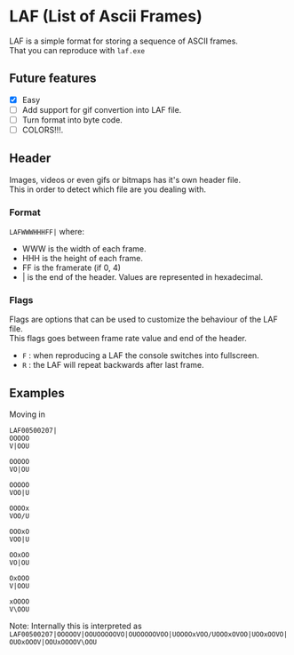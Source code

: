 # LAF (List of Ascii Frames)
LAF is a simple format for storing a sequence of ASCII frames.  
That you can reproduce with `laf.exe`

## Future features
- [X] Easy
- [ ] Add support for gif convertion into LAF file.
- [ ] Turn format into byte code.
- [ ] COLORS!!!.

## Header
Images, videos or even gifs or bitmaps has it's own header file.  
This in order to detect which file are you dealing with.  

### Format
`LAFWWWHHHFF|` where:
- WWW is the width of each frame.
- HHH is the height of each frame.
- FF is the framerate (if 0, 4)
- | is the end of the header.
Values are represented in hexadecimal.

### Flags
Flags are options that can be used to customize the behaviour of the LAF file.  
This flags goes between frame rate value and end of the header.  
- `F` : when reproducing a LAF the console switches into fullscreen.
- `R` : the LAF will repeat backwards after last frame.

## Examples
Moving in
```
LAF00500207|
OOOOO
V|OOU

OOOOO
VO|OU

OOOOO
VOO|U

OOOOx
VOO/U

OOOxO
VOO|U

OOxOO
VO|OU

OxOOO
V|OOU

xOOOO
V\OOU
```

Note: Internally this is interpreted as `LAF00500207|OOOOOV|OOUOOOOOVO|OUOOOOOVOO|UOOOOxVOO/UOOOxOVOO|UOOxOOVO|OUOxOOOV|OOUxOOOOV\OOU`
